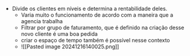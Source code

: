 - Divide os clientes em níveis e determina a rentabilidade deles.
	- Varia muito o funcionamento de acordo com a maneira que a agencia trabalha
	- Filtrar por grupo de faturamento, que é definido na criação desse novo cliente é uma boa pedida
	- criar o espaço de tempo também é possível nesse contexto
	- ![[Pasted image 20241216140025.png]]